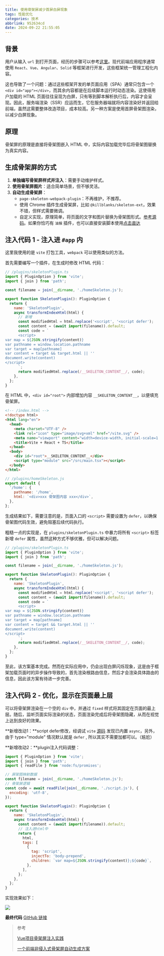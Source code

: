 ```yaml
---
title: 使用骨架屏减少首屏白屏现象
tags: 性能优化
categories: 技术
abbrlink: 952634cd
date: 2024-09-22 21:55:05
---
```



## 背景

用户从输入 `url` 到打开页面，经历的步骤可以参考[这里](https://popring.github.io/2021/03/06/%E7%AE%80%E5%8D%95%E8%81%8A/%E4%BB%8E%E8%BE%93%E5%85%A5url%E5%88%B0%E9%A1%B5%E9%9D%A2%E6%98%BE%E7%A4%BA%E7%BB%8F%E8%BF%87%E4%BA%86%E4%BB%80%E4%B9%88/)。现代前端应用程序通常使用 `React`、`Vue`、`Angular`、`Solid` 等框架进行开发，这些框架统一管理工程化内容。

这也导致了一个问题：通过这些框架开发的单页面应用（SPA）通常只包含一个 `<div id="app"></div>`，而其余内容都是在后续脚本运行时动态渲染。这使得用户加载的 HTML 页面往往呈现为白屏，只有等到脚本解析执行后，内容才会呈现。因此，服务端渲染（SSR）应运而生，它在服务器端就将内容渲染好并返回给前端，虽然这需要整体改造项目，成本较高。另一种方案是使用首屏骨架图渲染，以减少白屏现象。

<!-- more -->


## 原理

骨架屏的原理是直接将骨架图嵌入 HTML 中，实际内容加载完毕后将骨架图替换为真实内容。

## 生成骨架屏的方式

1. **单独编写骨架屏样式并注入**：需要手动维护样式。
2. **使用骨架屏图片**：适合简单场景，但不够灵活。
3. **自动生成骨架屏**：
   - `page-skeleton-webpack-plugin`：不再维护，不推荐。
   - 使用 Chrome 插件生成骨架屏，比如 `@killblanks/skeleton-ext`，效果不错，但样式需要微调。
   - 自定义实现，原理简单，将页面的文字和图片替换为骨架图形式。[参考源码](https://github.com/popring/vite-skeleton/blob/main/tempermonkey/genSkeleton.js)。如果你恰巧有 `油猴` 插件，也可以直接安装脚本使用[点击直达](https://greasyfork.org/zh-CN/scripts/509875-skeletonscript)

## 注入代码 1 - 注入进 `#app` 内

这里我使用的是 `vite` 打包工具，`webpack` 可以使用类似的方法。

首先需要编写一个插件，在生成时修改 HTML 代码：

```js
// /plugins/skeletonPlugin.ts
import { PluginOption } from 'vite';
import { join } from 'path';

const filename = join(__dirname, './homeSkeleton.js');

export function SkeletonPlugin(): PluginOption {
  return {
    name: 'SkeletonPlugin',
    async transformIndexHtml(html) {
      // 新增
      const modifiedHtml = html.replace('<script', '<script defer');
      const content = (await import(filename)).default;
      const code = `
      <script>
var map = ${JSON.stringify(content)}
var pathname = window.location.pathname
var target = map[pathname]
var content = target && target.html || ''
document.write(content)
</script>
      `;
      return modifiedHtml.replace(/__SKELETON_CONTENT__/, code);
    },
  };
}
```

在 HTML 中，`<div id="root">` 内部增加内容 `__SKELETON_CONTENT__`，以便填充骨架屏。

```html
<!-- /index.html -->
<!doctype html>
<html lang="en">
  <head>
    <meta charset="UTF-8" />
    <link rel="icon" type="image/svg+xml" href="/vite.svg" />
    <meta name="viewport" content="width=device-width, initial-scale=1.0" />
    <title>Vite + React + TS</title>
  </head>
  <body>
    <div id="root">__SKELETON_CONTENT__</div>
    <script type="module" src="/src/main.tsx"></script>
  </body>
</html>
```

```js
// /plugins/homeSkeleton.js
export default {
  '/home': {
    pathname: '/home',
    html: `<div>xxx 骨架图内容 xxx</div>`,
  },
};
```

生成结果如下，需要注意的是，页面入口的 `<script>` 需要设置为 `defer`，以确保骨架图代码生效，避免阻塞后续代码执行。

粗糙一点的实现是，在 `plugins/skeletonPlugin.ts` 中暴力将所有 `<script>` 标签新增 `defer` 属性，虽然这种方式不够优雅，但可以解决问题。

```js
// /plugins/skeletonPlugin.ts
import { PluginOption } from 'vite';
import { join } from 'path';

const filename = join(__dirname, './homeSkeleton.js');

export function SkeletonPlugin(): PluginOption {
  return {
    name: 'SkeletonPlugin',
    async transformIndexHtml(html) {
      const modifiedHtml = html.replace('<script', '<script defer');
      const content = (await import(filename)).default;
      const code = `
      <script>
var map = ${JSON.stringify(content)}
var pathname = window.location.pathname
var target = map[pathname]
var content = target && target.html || ''
document.write(content)
</script>
      `;
      return modifiedHtml.replace(/__SKELETON_CONTENT__/, code);
    },
  };
}
```

至此，该方案基本完成。然而在实际应用中，仍会出现白屏闪烁现象，这是由于框架加载页面时的异步操作导致的，首先渲染根路由信息，然后才会渲染具体路由的信息，因此该方案有待进一步完善。

## 注入代码 2 - 优化，显示在页面最上层

可以将骨架屏渲染在一个空的 `div` 中，并通过 `fixed` 样式将其固定在页面的最上层。随后，监听页面实际渲染的状态，页面渲染完成后将骨架图隐藏，从而在视觉上达到良好的效果。

**新增改动1：**script defer修改，经调试 `vite` [源码](https://github.com/vitejs/vite/blob/e59e2cacab476305c3cdfb31732c27b174fb8fe2/packages/vite/src/node/plugins/html.ts#L723) 发现已内置 `async`，另外，由于 type="module" 情况默认就是 `defer` , 所以其实不需要加都可以。（尴尬）

**新增改动2：**plugin注入代码调整：

```js
import { PluginOption } from 'vite';
import { join } from 'path';
import { readFile } from 'node:fs/promises';

// 屏架图映射数据
const filename = join(__dirname, './homeSkeleton.js');
// 骨架屏逻辑
const code = await readFile(join(__dirname, './script.js'), {
  encoding: 'utf-8',
});

export function SkeletonPlugin(): PluginOption {
  return {
    name: 'SkeletonPlugin',
    async transformIndexHtml(html) {
      const content = (await import(filename)).default;
      // 注入进html中
      return {
        html,
        tags: [
          {
            tag: 'script',
            injectTo: 'body-prepend',
            children: `var map=${JSON.stringify(content)};${code}`,
          },
        ],
      };
    },
  };
}
```

实现效果如下：

![](https://raw.githubusercontent.com/popring/assets-repo/master/img/202409240252167.gif)

**最终代码**
[GitHub 链接](https://github.com/popring/vite-skeleton)

> 参考
> 
> [Vue项目骨架屏注入实践](https://juejin.cn/post/6844903661726859272)
> 
> [一个前端非侵入式骨架屏自动生成方案](https://juejin.cn/post/7109083708463775752)

